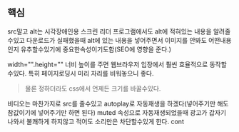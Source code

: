 ## 핵심
src말고 alt는 시각장애인용 스크린 리더 프로그램에서도 alt에 적혀있는 내용을 알려줄수있고 다운로드가 실패했을때 alt에 있는 내용을 넣어주면서 이미지를 안봐도 어떤내용인지 유추할수있기에 중요한속성이기도함(SEO에 영향을 준다.)

width="".height="" 너비 높이를 주면 웹브라우저 입장에서 훨씬 효율적으로 동작할수있다.
특히 페이지로딩시 미리 자리를 비워놓으니 좋다.
> 물론 정하더라도 css에서 언제든 크기를 바꿀수있다.

비디오는 마찬가지로 src를 줄수있고 autoplay로 자동재생을 하겠다(넣어주기만 해도 참값이기에 넣어주기만 하면 된다) muted 속성으로 자동재생되었을때 광고가 갑자기 나와서 불쾌하게 하지않고 적어도 소리만은 차단할수있게 한다.
cont